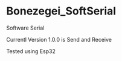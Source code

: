 # Bonezegei_SoftSerial
Software Serial 

Currentl Version 1.0.0 is Send and Receive

Tested using Esp32


